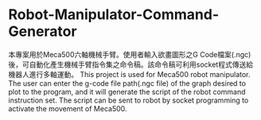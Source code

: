 # Robot-Manipulator-Command-Generator
本專案用於Meca500六軸機械手臂。使用者輸入欲畫圖形之G Code檔案(.ngc)後，可自動化產生機械手臂指令集之命令稿。該命令稿可利用socket程式傳送給機器人進行多軸運動。
This project is used for Meca500 robot manipulator. The user can enter the g-code file path(.ngc file) of the graph desired to plot to the program, and it will generate the script of the robot command instruction set. The script can be sent to robot by socket programming to activate the movement of Meca500.    
